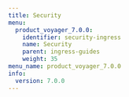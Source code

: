 ```yaml
---
title: Security
menu:
  product_voyager_7.0.0:
    identifier: security-ingress
    name: Security
    parent: ingress-guides
    weight: 35
menu_name: product_voyager_7.0.0
info:
  version: 7.0.0
---
```


